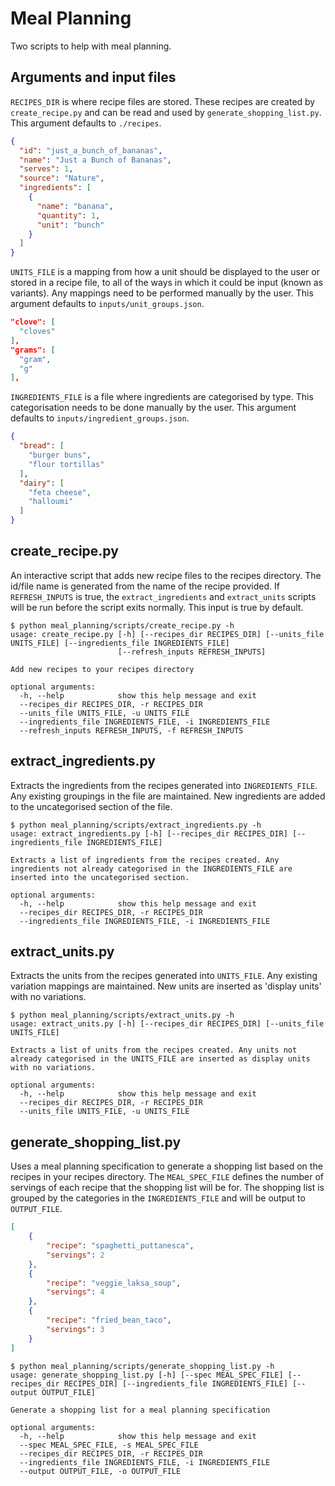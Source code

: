 # Meal Planning

Two scripts to help with meal planning.

## Arguments and input files

```RECIPES_DIR``` is where recipe files are stored. These recipes are created by ```create_recipe.py``` and can be read and used by ```generate_shopping_list.py```. This argument defaults to ```./recipes```.

```json
{
  "id": "just_a_bunch_of_bananas",
  "name": "Just a Bunch of Bananas",
  "serves": 1,
  "source": "Nature",
  "ingredients": [
    {
      "name": "banana",
      "quantity": 1,
      "unit": "bunch"
    }
  ]
}
```

```UNITS_FILE``` is a mapping from how a unit should be displayed to the user or stored in a recipe file, to all of the ways in which it could be input (known as variants). Any mappings need to be performed manually by the user. This argument defaults to ```inputs/unit_groups.json```.

```json
"clove": [
  "cloves"
],
"grams": [
  "gram",
  "g"
],
```

```INGREDIENTS_FILE``` is a file where ingredients are categorised by type. This categorisation needs to be done manually by the user. This argument defaults to ```inputs/ingredient_groups.json```.

```json
{
  "bread": [
    "burger buns",
    "flour tortillas"
  ],
  "dairy": [
    "feta cheese",
    "halloumi"
  ]
}
```

## create_recipe.py

An interactive script that adds new recipe files to the recipes directory. The id/file name is generated from the name of the recipe provided. If ```REFRESH_INPUTS``` is true, the ```extract_ingredients``` and ```extract_units``` scripts will be run before the script exits normally. This input is true by default.

```shell script
$ python meal_planning/scripts/create_recipe.py -h
usage: create_recipe.py [-h] [--recipes_dir RECIPES_DIR] [--units_file UNITS_FILE] [--ingredients_file INGREDIENTS_FILE]
                        [--refresh_inputs REFRESH_INPUTS]

Add new recipes to your recipes directory

optional arguments:
  -h, --help            show this help message and exit
  --recipes_dir RECIPES_DIR, -r RECIPES_DIR
  --units_file UNITS_FILE, -u UNITS_FILE
  --ingredients_file INGREDIENTS_FILE, -i INGREDIENTS_FILE
  --refresh_inputs REFRESH_INPUTS, -f REFRESH_INPUTS
```

## extract_ingredients.py

Extracts the ingredients from the recipes generated into ```INGREDIENTS_FILE```. Any existing groupings in the file are maintained. New ingredients are added to the uncategorised section of the file.

```shell script
$ python meal_planning/scripts/extract_ingredients.py -h
usage: extract_ingredients.py [-h] [--recipes_dir RECIPES_DIR] [--ingredients_file INGREDIENTS_FILE]

Extracts a list of ingredients from the recipes created. Any ingredients not already categorised in the INGREDIENTS_FILE are inserted into the uncategorised section.

optional arguments:
  -h, --help            show this help message and exit
  --recipes_dir RECIPES_DIR, -r RECIPES_DIR
  --ingredients_file INGREDIENTS_FILE, -i INGREDIENTS_FILE

```

## extract_units.py

Extracts the units from the recipes generated into ```UNITS_FILE```.  Any existing variation mappings are maintained. New units are inserted as 'display units' with no variations.

```shell script
$ python meal_planning/scripts/extract_units.py -h
usage: extract_units.py [-h] [--recipes_dir RECIPES_DIR] [--units_file UNITS_FILE]

Extracts a list of units from the recipes created. Any units not already categorised in the UNITS_FILE are inserted as display units with no variations.

optional arguments:
  -h, --help            show this help message and exit
  --recipes_dir RECIPES_DIR, -r RECIPES_DIR
  --units_file UNITS_FILE, -u UNITS_FILE
```

## generate_shopping_list.py

Uses a meal planning specification to generate a shopping list based on the recipes in your recipes directory. The ```MEAL_SPEC_FILE``` defines the number of servings of each recipe that the shopping list will be for. The shopping list is grouped by the categories in the ```INGREDIENTS_FILE``` and will be output to ```OUTPUT_FILE```.

```json
[
    {
        "recipe": "spaghetti_puttanesca",
        "servings": 2
    },
    {
        "recipe": "veggie_laksa_soup",
        "servings": 4
    },
    {
        "recipe": "fried_bean_taco",
        "servings": 3
    }
]
```

```shell script
$ python meal_planning/scripts/generate_shopping_list.py -h
usage: generate_shopping_list.py [-h] [--spec MEAL_SPEC_FILE] [--recipes_dir RECIPES_DIR] [--ingredients_file INGREDIENTS_FILE] [--output OUTPUT_FILE]

Generate a shopping list for a meal planning specification

optional arguments:
  -h, --help            show this help message and exit
  --spec MEAL_SPEC_FILE, -s MEAL_SPEC_FILE
  --recipes_dir RECIPES_DIR, -r RECIPES_DIR
  --ingredients_file INGREDIENTS_FILE, -i INGREDIENTS_FILE
  --output OUTPUT_FILE, -o OUTPUT_FILE
```

